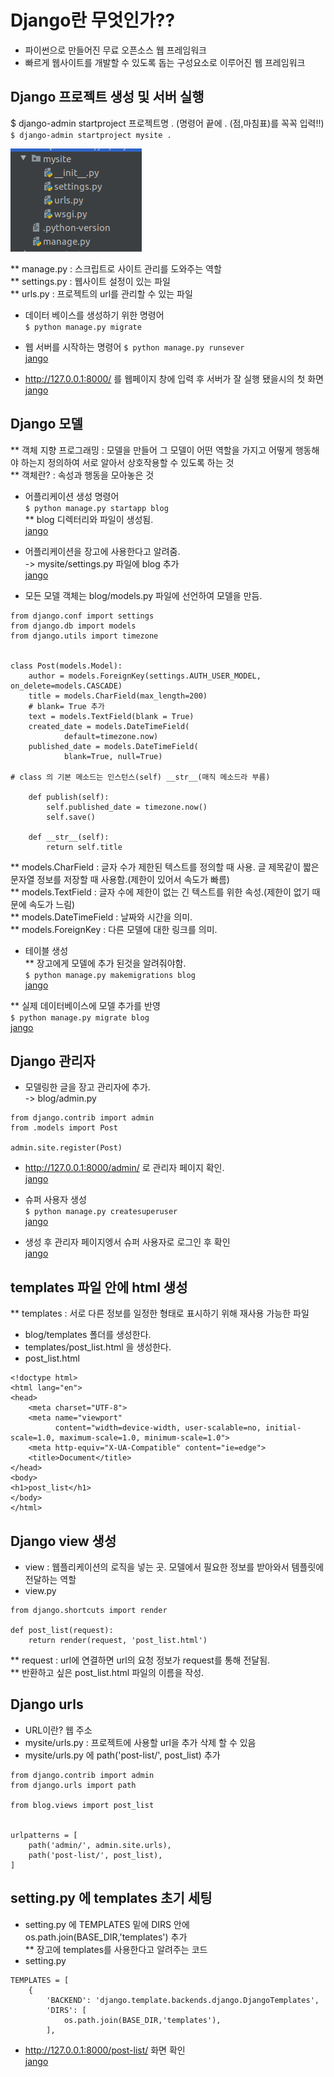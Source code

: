 # Django란 무엇인가??
* 파이썬으로 만들어진 무료 오픈소스 웹 프레임워크 
* 빠르게 웹사이트를 개발할 수 있도록 돕는 구성요소로 이루어진 웹 프레임워크

## Django 프로젝트 생성 및 서버 실행
$ django-admin startproject 프로젝트명 . (명령어 끝에 . (점,마침표)를 꼭꼭 입력!!)
` $ django-admin startproject mysite . `

![jango](img/img1.PNG)

** manage.py : 스크립트로 사이트 관리를 도와주는 역할  
** settings.py : 웹사이트 설정이 있는 파일  
** urls.py : 프로젝트의 url를 관리할 수 있는 파일  

* 데이터 베이스를 생성하기 위한 명령어  
` $ python manage.py migrate `
* 웹 서버를 시작하는 명령어
` $ python manage.py runsever `  
[jango](./img/img2.PNG)

* http://127.0.0.1:8000/ 를 웹페이지 창에 입력 후 서버가 잘 실행 됐을시의 첫 화면  
[jango](./img/img3.PNG)

## Django 모델
** 객체 지향 프로그래밍 : 모델을 만들어 그 모델이 어떤 역할을 가지고 어떻게 행동해야 하는지 정의하여 서로 알아서 상호작용할 수 있도록 하는 것  
** 객체란? : 속성과 행동을 모아놓은 것

* 어플리케이션 생성 명령어  
` $ python manage.py startapp blog `  
** blog 디렉터리와 파일이 생성됨.  
[jango](./img/img4.PNG)

* 어플리케이션을 장고에 사용한다고 알려줌.  
-> mysite/settings.py 파일에 blog 추가  
[jango](./img/img5.PNG)

* 모든 모델 객체는 blog/models.py 파일에 선언하여 모델을 만듬.  
```
from django.conf import settings
from django.db import models
from django.utils import timezone


class Post(models.Model):
    author = models.ForeignKey(settings.AUTH_USER_MODEL, on_delete=models.CASCADE)
    title = models.CharField(max_length=200)
    # blank= True 추가
    text = models.TextField(blank = True)
    created_date = models.DateTimeField(
            default=timezone.now)
    published_date = models.DateTimeField(
            blank=True, null=True)

# class 의 기본 메소드는 인스턴스(self) __str__(매직 메소드라 부름)
   
    def publish(self):
        self.published_date = timezone.now()
        self.save()

    def __str__(self):
        return self.title
```  

** models.CharField : 글자 수가 제한된 텍스트를 정의할 때 사용. 글 제목같이 짧은 문자열 정보를 저장할 때 사용함.(제한이 있어서 속도가 빠름)  
** models.TextField : 글자 수에 제한이 없는 긴 텍스트를 위한 속성.(제한이 없기 때문에 속도가 느림)  
** models.DateTimeField : 날짜와 시간을 의미.  
** models.ForeignKey : 다른 모델에 대한 링크를 의미.  

* 테이블 생성  
** 장고에게 모델에 추가 된것을 알려줘야함.  
` $ python manage.py makemigrations blog `  
[jango](./img/img6.PNG)  

** 실제 데이터베이스에 모델 추가를 반영  
` $ python manage.py migrate blog `  
[jango](./img/img7.PNG)  

## Django 관리자 
* 모델링한 글을 장고 관리자에 추가.  
-> blog/admin.py  
``` 
from django.contrib import admin
from .models import Post

admin.site.register(Post)
```
* http://127.0.0.1:8000/admin/ 로 관리자 페이지 확인.  
[jango](./img/img8.PNG) 

* 슈퍼 사용자 생성  
` $ python manage.py createsuperuser `  
[jango](./img/img9.PNG) 

* 생성 후 관리자 페이지엥서 슈퍼 사용자로 로그인 후 확인  
[jango](./img/img10.PNG) 

## templates 파일 안에 html 생성  
** templates : 서로 다른 정보를 일정한 형태로 표시하기 위해 재사용 가능한 파일
* blog/templates 폴더를 생성한다.
* templates/post_list.html 을 생성한다.
* post_list.html  
```
<!doctype html>
<html lang="en">
<head>
    <meta charset="UTF-8">
    <meta name="viewport"
          content="width=device-width, user-scalable=no, initial-scale=1.0, maximum-scale=1.0, minimum-scale=1.0">
    <meta http-equiv="X-UA-Compatible" content="ie=edge">
    <title>Document</title>
</head>
<body>
<h1>post_list</h1>
</body>
</html>  
```

## Django view 생성
* view : 웹플리케이션의 로직을 넣는 곳. 모델에서 필요한 정보를 받아와서 템플릿에 전달하는 역할 
* view.py   
```
from django.shortcuts import render

def post_list(request):
    return render(request, 'post_list.html')  
```
** request : url에 연결하면 url의 요청 정보가 request를 통해 전달됨.  
** 반환하고 싶은 post_list.html 파일의 이름을 작성.

## Django urls
* URL이란? 웹 주소
* mysite/urls.py : 프로젝트에 사용할 url을 추가 삭제 할 수 있음
* mysite/urls.py 에 path('post-list/', post_list) 추가  
```
from django.contrib import admin
from django.urls import path

from blog.views import post_list


urlpatterns = [
    path('admin/', admin.site.urls),
    path('post-list/', post_list),
] 
```

## setting.py 에 templates 초기 세팅
* setting.py 에 TEMPLATES 밑에 DIRS 안에 os.path.join(BASE_DIR,'templates') 추가  
** 장고에 templates를 사용한다고 알려주는 코드
* setting.py  

```
TEMPLATES = [
    {
        'BACKEND': 'django.template.backends.django.DjangoTemplates',
        'DIRS': [
            os.path.join(BASE_DIR,'templates'), 
        ],  
```
* http://127.0.0.1:8000/post-list/ 화면 확인  
[jango](./img/img11.PNG) 

